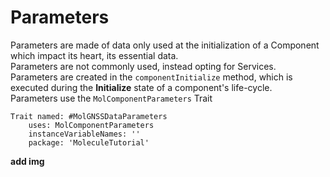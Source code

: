 # Parameters
Parameters are made of data only used at the initialization of a Component which impact its heart, its essential data. \
Parameters are not commonly used, instead opting for Services. \
Parameters are created in the `componentInitialize` method, which is executed during the **Initialize** state of a component's life-cycle. \
Parameters use the `MolComponentParameters` Trait
```smalltalk
Trait named: #MolGNSSDataParameters
	uses: MolComponentParameters
	instanceVariableNames: ''
	package: 'MoleculeTutorial'
```

**add img**
